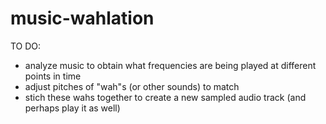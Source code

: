 # music-wahlation

TO DO:

- analyze music to obtain what frequencies are being played at different points in time
- adjust pitches of "wah"s (or other sounds) to match 
- stich these wahs together to create a new sampled audio track (and perhaps play it as well)